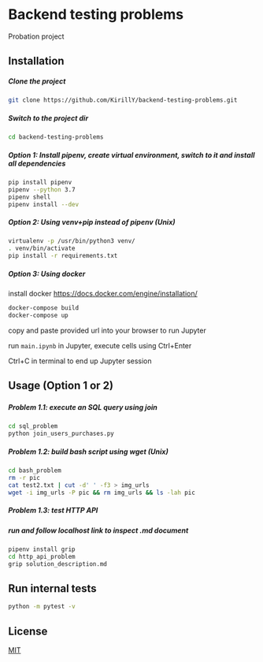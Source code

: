 # Backend testing problems

Probation project

## Installation

##### Clone the project 
```bash
git clone https://github.com/KirillY/backend-testing-problems.git
```
##### Switch to the project dir
```bash
cd backend-testing-problems
```
##### Option 1: Install pipenv, create virtual environment, switch to it and install all dependencies
```bash
pip install pipenv
pipenv --python 3.7
pipenv shell
pipenv install --dev
```
##### Option 2: Using venv+pip instead of pipenv (Unix)
```bash
virtualenv -p /usr/bin/python3 venv/
. venv/bin/activate
pip install -r requirements.txt
```
##### Option 3: Using docker
install docker https://docs.docker.com/engine/installation/
```bash
docker-compose build
docker-compose up
```
copy and paste provided url into your browser to run Jupyter

run ```main.ipynb``` in Jupyter, execute cells using Ctrl+Enter

Ctrl+C in terminal to end up Jupyter session

## Usage (Option 1 or 2)
### 
##### Problem 1.1: execute an SQL query using join
```bash
cd sql_problem
python join_users_purchases.py
```
##### Problem 1.2: build bash script using wget (Unix)
```bash
cd bash_problem
rm -r pic
cat test2.txt | cut -d' ' -f3 > img_urls
wget -i img_urls -P pic && rm img_urls && ls -lah pic
```
##### Problem 1.3: test HTTP API
##### run and follow localhost link to inspect .md document
```bash
pipenv install grip
cd http_api_problem
grip solution_description.md
```
## Run internal tests
```bash
python -m pytest -v
```

## License
[MIT](https://choosealicense.com/licenses/mit/)